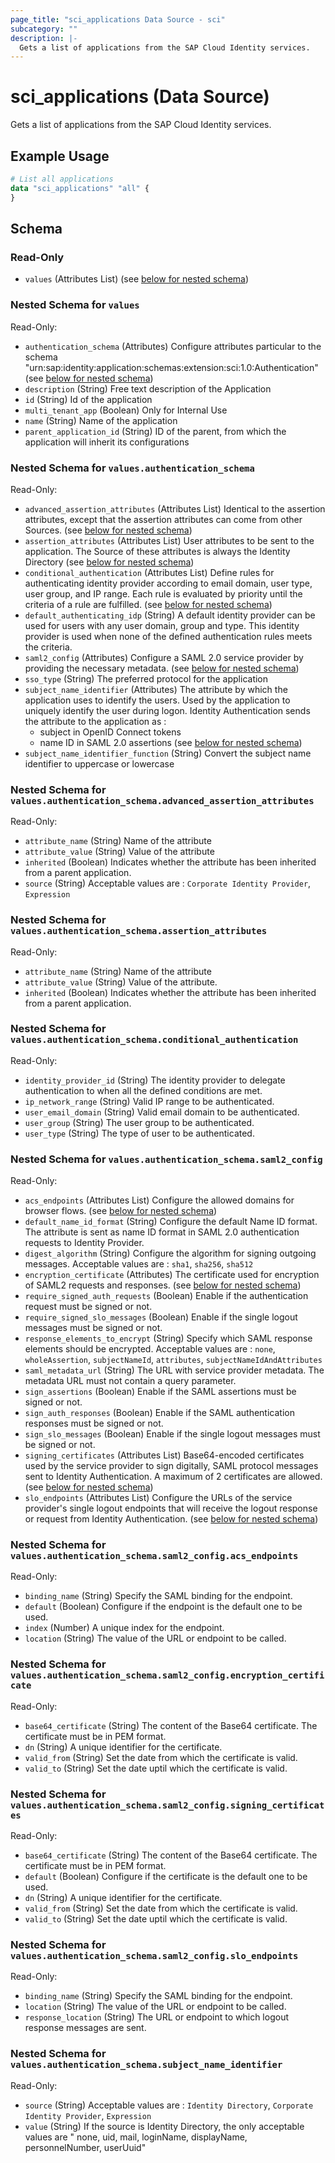 ```yaml
---
page_title: "sci_applications Data Source - sci"
subcategory: ""
description: |-
  Gets a list of applications from the SAP Cloud Identity services.
---
```


# sci_applications (Data Source)

Gets a list of applications from the SAP Cloud Identity services.

## Example Usage

```terraform
# List all applications
data "sci_applications" "all" {
}
```

<!-- schema generated by tfplugindocs -->
## Schema

### Read-Only

- `values` (Attributes List) (see [below for nested schema](#nestedatt--values))

<a id="nestedatt--values"></a>
### Nested Schema for `values`

Read-Only:

- `authentication_schema` (Attributes) Configure attributes particular to the schema "urn:sap:identity:application:schemas:extension:sci:1.0:Authentication" (see [below for nested schema](#nestedatt--values--authentication_schema))
- `description` (String) Free text description of the Application
- `id` (String) Id of the application
- `multi_tenant_app` (Boolean) Only for Internal Use
- `name` (String) Name of the application
- `parent_application_id` (String) ID of the parent, from which the application will inherit its configurations

<a id="nestedatt--values--authentication_schema"></a>
### Nested Schema for `values.authentication_schema`

Read-Only:

- `advanced_assertion_attributes` (Attributes List) Identical to the assertion attributes, except that the assertion attributes can come from other Sources. (see [below for nested schema](#nestedatt--values--authentication_schema--advanced_assertion_attributes))
- `assertion_attributes` (Attributes List) User attributes to be sent to the application. The Source of these attributes is always the Identity Directory (see [below for nested schema](#nestedatt--values--authentication_schema--assertion_attributes))
- `conditional_authentication` (Attributes List) Define rules for authenticating identity provider according to email domain, user type, user group, and IP range. Each rule is evaluated by priority until the criteria of a rule are fulfilled. (see [below for nested schema](#nestedatt--values--authentication_schema--conditional_authentication))
- `default_authenticating_idp` (String) A default identity provider can be used for users with any user domain, group and type. This identity provider is used when none of the defined authentication rules meets the criteria.
- `saml2_config` (Attributes) Configure a SAML 2.0 service provider by providing the necessary metadata. (see [below for nested schema](#nestedatt--values--authentication_schema--saml2_config))
- `sso_type` (String) The preferred protocol for the application
- `subject_name_identifier` (Attributes) The attribute by which the application uses to identify the users. Used by the application to uniquely identify the user during logon.
Identity Authentication sends the attribute to the application as :
	 - subject in OpenID Connect tokens
	 - name ID in SAML 2.0 assertions (see [below for nested schema](#nestedatt--values--authentication_schema--subject_name_identifier))
- `subject_name_identifier_function` (String) Convert the subject name identifier to uppercase or lowercase

<a id="nestedatt--values--authentication_schema--advanced_assertion_attributes"></a>
### Nested Schema for `values.authentication_schema.advanced_assertion_attributes`

Read-Only:

- `attribute_name` (String) Name of the attribute
- `attribute_value` (String) Value of the attribute
- `inherited` (Boolean) Indicates whether the attribute has been inherited from a parent application.
- `source` (String) Acceptable values are : `Corporate Identity Provider`, `Expression`


<a id="nestedatt--values--authentication_schema--assertion_attributes"></a>
### Nested Schema for `values.authentication_schema.assertion_attributes`

Read-Only:

- `attribute_name` (String) Name of the attribute
- `attribute_value` (String) Value of the attribute.
- `inherited` (Boolean) Indicates whether the attribute has been inherited from a parent application.


<a id="nestedatt--values--authentication_schema--conditional_authentication"></a>
### Nested Schema for `values.authentication_schema.conditional_authentication`

Read-Only:

- `identity_provider_id` (String) The identity provider to delegate authentication to when all the defined conditions are met.
- `ip_network_range` (String) Valid IP range to be authenticated.
- `user_email_domain` (String) Valid email domain to be authenticated.
- `user_group` (String) The user group to be authenticated.
- `user_type` (String) The type of user to be authenticated.


<a id="nestedatt--values--authentication_schema--saml2_config"></a>
### Nested Schema for `values.authentication_schema.saml2_config`

Read-Only:

- `acs_endpoints` (Attributes List) Configure the allowed domains for browser flows. (see [below for nested schema](#nestedatt--values--authentication_schema--saml2_config--acs_endpoints))
- `default_name_id_format` (String) Configure the default Name ID format. The attribute is sent as name ID format in SAML 2.0 authentication requests to Identity Provider.
- `digest_algorithm` (String) Configure the algorithm for signing outgoing messages. Acceptable values are : `sha1`, `sha256`, `sha512`
- `encryption_certificate` (Attributes) The certificate used for encryption of SAML2 requests and responses. (see [below for nested schema](#nestedatt--values--authentication_schema--saml2_config--encryption_certificate))
- `require_signed_auth_requests` (Boolean) Enable if the authentication request must be signed or not.
- `require_signed_slo_messages` (Boolean) Enable if the single logout messages must be signed or not.
- `response_elements_to_encrypt` (String) Specify which SAML response elements should be encrypted. Acceptable values are : `none`, `wholeAssertion`, `subjectNameId`, `attributes`, `subjectNameIdAndAttributes`
- `saml_metadata_url` (String) The URL with service provider metadata. The metadata URL must not contain a query parameter.
- `sign_assertions` (Boolean) Enable if the SAML assertions must be signed or not.
- `sign_auth_responses` (Boolean) Enable if the SAML authentication responses must be signed or not.
- `sign_slo_messages` (Boolean) Enable if the single logout messages must be signed or not.
- `signing_certificates` (Attributes List) Base64-encoded certificates used by the service provider to sign digitally, SAML protocol messages sent to Identity Authentication. A maximum of 2 certificates are allowed. (see [below for nested schema](#nestedatt--values--authentication_schema--saml2_config--signing_certificates))
- `slo_endpoints` (Attributes List) Configure the URLs of the service provider's single logout endpoints that will receive the logout response or request from Identity Authentication. (see [below for nested schema](#nestedatt--values--authentication_schema--saml2_config--slo_endpoints))

<a id="nestedatt--values--authentication_schema--saml2_config--acs_endpoints"></a>
### Nested Schema for `values.authentication_schema.saml2_config.acs_endpoints`

Read-Only:

- `binding_name` (String) Specify the SAML binding for the endpoint.
- `default` (Boolean) Configure if the endpoint is the default one to be used.
- `index` (Number) A unique index for the endpoint.
- `location` (String) The value of the URL or endpoint to be called.


<a id="nestedatt--values--authentication_schema--saml2_config--encryption_certificate"></a>
### Nested Schema for `values.authentication_schema.saml2_config.encryption_certificate`

Read-Only:

- `base64_certificate` (String) The content of the Base64 certificate. The certificate must be in PEM format.
- `dn` (String) A unique identifier for the certificate.
- `valid_from` (String) Set the date from which the certificate is valid.
- `valid_to` (String) Set the date uptil which the certificate is valid.


<a id="nestedatt--values--authentication_schema--saml2_config--signing_certificates"></a>
### Nested Schema for `values.authentication_schema.saml2_config.signing_certificates`

Read-Only:

- `base64_certificate` (String) The content of the Base64 certificate. The certificate must be in PEM format.
- `default` (Boolean) Configure if the certificate is the default one to be used.
- `dn` (String) A unique identifier for the certificate.
- `valid_from` (String) Set the date from which the certificate is valid.
- `valid_to` (String) Set the date uptil which the certificate is valid.


<a id="nestedatt--values--authentication_schema--saml2_config--slo_endpoints"></a>
### Nested Schema for `values.authentication_schema.saml2_config.slo_endpoints`

Read-Only:

- `binding_name` (String) Specify the SAML binding for the endpoint.
- `location` (String) The value of the URL or endpoint to be called.
- `response_location` (String) The URL or endpoint to which logout response messages are sent.



<a id="nestedatt--values--authentication_schema--subject_name_identifier"></a>
### Nested Schema for `values.authentication_schema.subject_name_identifier`

Read-Only:

- `source` (String) Acceptable values are : `Identity Directory`, `Corporate Identity Provider`, `Expression`
- `value` (String) If the source is Identity Directory, the only acceptable values are " none, uid, mail, loginName, displayName, personnelNumber, userUuid"